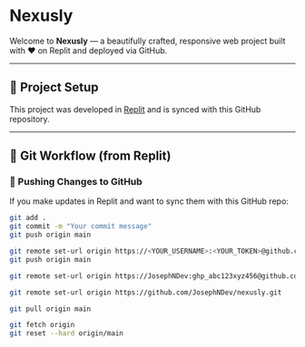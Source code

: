 # Nexusly

Welcome to **Nexusly** — a beautifully crafted, responsive web project built with ❤️ on Replit and deployed via GitHub.

---

## 🚀 Project Setup

This project was developed in [Replit](https://replit.com/) and is synced with this GitHub repository.

---

## 🔄 Git Workflow (from Replit)

### 🔼 Pushing Changes to GitHub

If you make updates in Replit and want to sync them with this GitHub repo:

```bash
git add .
git commit -m "Your commit message"
git push origin main

git remote set-url origin https://<YOUR_USERNAME>:<YOUR_TOKEN>@github.com/<YOUR_USERNAME>/nexusly.git
git push origin main

git remote set-url origin https://JosephNDev:ghp_abc123xyz456@github.com/JosephNDev/nexusly.git

git remote set-url origin https://github.com/JosephNDev/nexusly.git

git pull origin main

git fetch origin
git reset --hard origin/main

